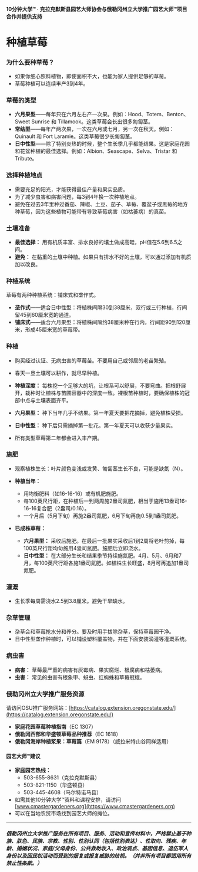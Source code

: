 #### 10分钟大学™ · 克拉克默斯县园艺大师协会与俄勒冈州立大学推广园艺大师™项目合作并提供支持

# 种植草莓

### 为什么要种草莓？
- 如果你细心照料植物，即使面积不大，也能为家人提供足够的草莓。
- 草莓种植可以连续丰产3到4年。

### 草莓的类型
- **六月果型**——每年只在六月左右产一次果。例如：Hood、Totem、Benton、Sweet Sunrise 和 Tillamook。这类草莓会长出很多匍匐茎。
- **常结型**——每年产两次果，一次在六月或七月，另一次在秋天。例如：Quinault 和 Fort Laramie。这类草莓很少长匍匐茎。
- **日中性型**——除了特别炎热的时候，整个生长季几乎都能结果。这是家庭花园和花盆种植的最佳选择。例如：Albion、Seascape、Selva、Tristar 和 Tribute。

### 选择种植地点
- 需要充足的阳光，才能获得最佳产量和果实品质。
- 为了减少虫害和病害问题，每3到4年换一次种植地点。
- 避免在过去3年里种过番茄、辣椒、土豆、茄子、草莓、覆盆子或黑莓的地方种草莓，因为这些植物可能带有导致草莓病害（如枯萎病）的真菌。

### 土壤准备
- **最佳选择：** 用有机质丰富、排水良好的壤土做成高畦，pH值在5.6到6.5之间。
- **避免：** 在黏重的土壤中种植。如果只有排水不好的土壤，可以通过添加有机质加以改良。

### 种植系统
草莓有两种种植系统：铺床式和垄作式。

- **垄作式**——适合日中性型：将植株间隔30到38厘米，双行或三行种植，行间留45到60厘米宽的通道。
- **铺床式**——适合六月果型：将植株间隔约38厘米种在行内，行间距90到120厘米，形成45厘米宽的草莓带。

### 种植
- 购买经过认证、无病虫害的草莓苗。不要用自己或邻居的老苗繁殖。
- 春天一旦土壤可以耕作，就尽早种植。
- **种植深度：** 每株挖一个足够大的坑，让根系可以舒展，不要弯曲。把根舒展开，栽种时让植株与苗圃容器中的深度一致。裸根苗种植时，要确保植株的冠部中点与土壤表面齐平。

- **六月果型：** 种下当年几乎不结果。第一年夏天要把花摘掉，避免植株受损。
- **日中性型：** 种下后只需摘掉第一批花。第一年夏天可以收获少量果实。
- 所有类型草莓第二年都会进入丰产期。

### 施肥
- 观察植株生长：叶片颜色变浅或发黄、匍匐茎生长不良，可能是缺氮（N）。

- **种植当年：**
  - 用均衡肥料（如16-16-16）或有机肥施肥。
  - 每100英尺行距，在种植后一到两周施2盎司氮肥，相当于施用13盎司16-16-16复合肥（2盎司/0.16）。
  - 一个月后（5月下旬）再施2盎司氮肥，6月下旬再施0.5到1盎司氮肥。

- **已成株草莓：**
  - **六月果型：** 采收后施肥。在最后一批果实采收后1到2周将老叶剪掉，每100英尺行距均匀施用4盎司氮肥。施肥后立即浇水。
  - **日中性型：** 在大部分生长和结果季节持续施氮肥。4月、5月、6月和7月，每100英尺行距各施1盎司氮肥。如植株生长旺盛，8月可再追加1盎司氮肥。

### 灌溉
- 生长季每周需浇水2.5到3.8厘米。避免干旱缺水。

### 杂草管理
- 杂草会和草莓抢水分和养分。要及时用手拔除杂草，保持草莓园干净。
- 日中性型垄作种植时，可以铺设塑料覆盖物，并在下面安装滴灌等灌溉系统。

### 病虫害
- **病害：** 草莓最严重的病害有灰霉病、果实腐烂、根腐病和枯萎病。
- **虫害：** 常见的虫害有根象甲、蚜虫、红蜘蛛和草莓冠蛾。

### 俄勒冈州立大学推广服务资源
请访问OSU推广服务网站：[https://catalog.extension.oregonstate.edu/](https://catalog.extension.oregonstate.edu/)

- **家庭花园草莓种植指南**（EC 1307）
- **俄勒冈西部和华盛顿草莓品种推荐**（EC 1618）
- **俄勒冈海岸种植浆果：草莓篇**（EM 9178）（威拉米特山谷同样适用）

#### 园艺大师™建议

- **家庭园艺热线：**
  - 503-655-8631（克拉克默斯县）
  - 503-821-1150（华盛顿县）
  - 503-445-4608（马尔特诺马县）
- 如需其他10分钟大学™资料和课程安排，请访问 [www.cmastergardeners.org](https://www.cmastergardeners.org)
- 可以在当地农贸市场找到园艺大师的摊位。

---

##### 俄勒冈州立大学推广服务在所有项目、服务、活动和宣传材料中，严格禁止基于种族、肤色、民族、宗教、性别、性别认同（包括性别表达）、性取向、残疾、年龄、婚姻状况、家庭/父母身份、公共救助收入、政治观点、基因信息、退伍军人身份以及因民权活动而受到的报复或报复威胁的歧视。（并非所有项目都适用所有禁止性条款。）